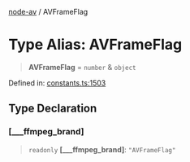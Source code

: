[node-av](../globals.md) / AVFrameFlag

# Type Alias: AVFrameFlag

> **AVFrameFlag** = `number` & `object`

Defined in: [constants.ts:1503](https://github.com/seydx/av/blob/f8631fc881b394300b1479f511d55cf1c370a87f/src/constants/constants.ts#L1503)

## Type Declaration

### \[\_\_\_ffmpeg\_brand\]

> `readonly` **\[\_\_\_ffmpeg\_brand\]**: `"AVFrameFlag"`
